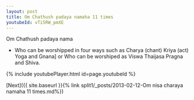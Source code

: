 ```yaml
---
layout: post
title: Om Chathush padaya namaha 11 times
youtubeId: vTi5RW_pmXE
---
```

 
 
Om Chathush padaya nama 
 
 -  Who can be worshipped in four ways such as  Charya (chant)  Kriya (act)  Yoga and Gnana] or Who can be worshiped as Viswa  Thaijasa  Pragna and Shiva.  
 
  
 
  
 
 
 
 
 
 


{% include youtubePlayer.html id=page.youtubeId %}
 
[Next]({{ site.baseurl }}{% link  split1/_posts/2013-02-12-Om nisa charaya namaha 11 times.md%})
 
